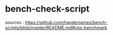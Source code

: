 # bench-check-script

sources : https://github.com/haydenjames/bench-scripts/blob/master/README.md#vps-benchmark

